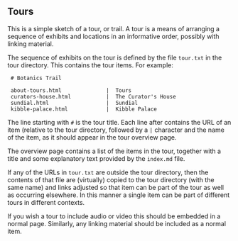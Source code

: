 
## Tours

This is a simple sketch of a tour, or trail.  A tour is a means of arranging a sequence
of exhibits and locations in an informative order, possibly with linking material.

The sequence of exhibits on the tour is defined by the file `tour.txt` in the tour
directory. This contains the tour items.  For example:

     # Botanics Trail

     about-tours.html              |  Tours
     curators-house.html           |  The Curator's House
     sundial.html                  |  Sundial
     kibble-palace.html            |  Kibble Palace

The line starting with `#` is the tour title.  Each line after contains
the URL of an item (relative to the tour directory, followed by  a `|` character and the name
of the item, as it should appear in the tour overview page.

The overview page contains a list of the items in the tour, together with a title
and some explanatory text provided by the `index.md` file.

If any of the URLs in `tour.txt` are outside the tour directory, then the contents of that file
are (virtually) copied to the tour directory (with the same name) and links adjusted so that item can
be part of the tour as well as occurring elsewhere.  In this manner a single item can be part of
different tours in different contexts.

If you wish a tour to include audio or video this should be embedded in a normal page. Similarly,
any linking material should be included as a normal item.